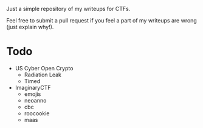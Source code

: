Just a simple repository of my writeups for CTFs.

Feel free to submit a pull request if you feel a part of my writeups are wrong (just explain why!).

# Todo
- US Cyber Open Crypto
  - Radiation Leak
  - Timed
- ImaginaryCTF
  - emojis
  - neoanno
  - cbc
  - roocookie
  - maas